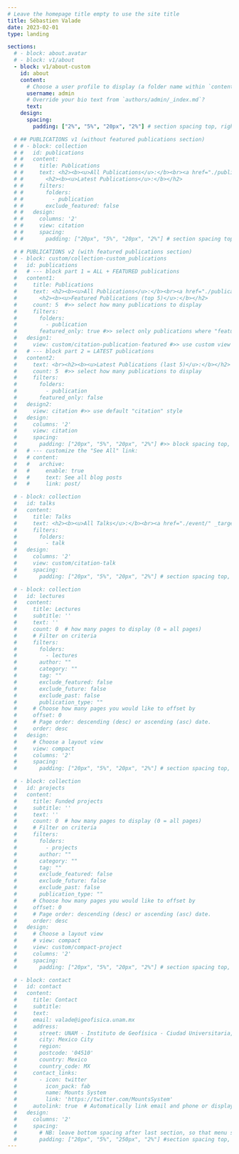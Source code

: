 ```yaml
---
# Leave the homepage title empty to use the site title
title: Sébastien Valade
date: 2023-02-01
type: landing

sections:
  # - block: about.avatar
  # - block: v1/about
  - block: v1/about-custom
    id: about
    content:
      # Choose a user profile to display (a folder name within `content/authors/`)
      username: admin
      # Override your bio text from `authors/admin/_index.md`?
      text:  
    design:
      spacing:
        padding: ["2%", "5%", "20px", "2%"] # section spacing top, right, bottom, left

  # ## PUBLICATIONS v1 (without featured publications section)  
  # # - block: collection
  # #   id: publications
  # #   content:
  # #     title: Publications
  # #     text: <h2><b><u>All Publications</u>:</b><br><a href="./publication/" _target="_blank">View / filter all 34 academic publications</a></h2><br>
  # #       <h2><b><u>Latest Publications</u>:</b></h2>
  # #     filters:
  # #       folders:
  # #         - publication
  # #       exclude_featured: false
  # #   design:
  # #     columns: '2'
  # #     view: citation
  # #     spacing:
  # #       padding: ["20px", "5%", "20px", "2%"] # section spacing top, right, bottom, left

  # # PUBLICATIONS v2 (with featured publications section)  
  # - block: custom/collection-custom_publications
  #   id: publications
  #   # --- block part 1 = ALL + FEATURED publications
  #   content1:
  #     title: Publications
  #     text: <h2><b><u>All Publications</u>:</b><br><a href="./publication/" _target="_blank">View / filter all 34 academic publications</a></h2><br>
  #       <h2><b><u>Featured Publications (top 5)</u>:</b></h2>
  #     count: 5  #>> select how many publications to display
  #     filters:
  #       folders:
  #         - publication
  #       featured_only: true #>> select only publications where "featured: true"
  #   design1:
  #     view: custom/citation-publication-featured #>> use custom view where icon is changed to star
  #   # --- block part 2 = LATEST publications
  #   content2:
  #     text: <br><h2><b><u>Latest Publications (last 5)</u>:</b></h2>
  #     count: 5  #>> select how many publications to display
  #     filters:
  #       folders:
  #         - publication
  #       featured_only: false
  #   design2:
  #     view: citation #>> use default "citation" style
  #   design:
  #     columns: '2'
  #     view: citation
  #     spacing:
  #       padding: ["20px", "5%", "20px", "2%"] #>> block spacing top, right, bottom, left
  #   # --- customize the "See All" link: 
  #   # content:
  #   #   archive:
  #   #     enable: true
  #   #     text: See all blog posts
  #   #     link: post/

  # - block: collection
  #   id: talks
  #   content:
  #     title: Talks
  #     text: <h2><b><u>All Talks</u>:</b><br><a href="./event/" _target="_blank">View all talks/posters</a></h2><h2><b><u>Latest Talks</u>:</b></h2>
  #     filters:
  #       folders:
  #         - talk
  #   design:
  #     columns: '2'
  #     view: custom/citation-talk
  #     spacing:
  #       padding: ["20px", "5%", "20px", "2%"] # section spacing top, right, bottom, left

  # - block: collection
  #   id: lectures
  #   content:
  #     title: Lectures
  #     subtitle: ''
  #     text: ''
  #     count: 0  # how many pages to display (0 = all pages)
  #     # Filter on criteria
  #     filters:
  #       folders:
  #         - lectures
  #       author: ""
  #       category: ""
  #       tag: ""
  #       exclude_featured: false
  #       exclude_future: false
  #       exclude_past: false
  #       publication_type: ""
  #     # Choose how many pages you would like to offset by
  #     offset: 0
  #     # Page order: descending (desc) or ascending (asc) date.
  #     order: desc
  #   design:
  #     # Choose a layout view
  #     view: compact
  #     columns: '2'
  #     spacing:
  #       padding: ["20px", "5%", "20px", "2%"] # section spacing top, right, bottom, left

  # - block: collection
  #   id: projects
  #   content:
  #     title: Funded projects
  #     subtitle: ''
  #     text: ''
  #     count: 0  # how many pages to display (0 = all pages)
  #     # Filter on criteria
  #     filters:
  #       folders:
  #         - projects
  #       author: ""
  #       category: ""
  #       tag: ""
  #       exclude_featured: false
  #       exclude_future: false
  #       exclude_past: false
  #       publication_type: ""
  #     # Choose how many pages you would like to offset by
  #     offset: 0
  #     # Page order: descending (desc) or ascending (asc) date.
  #     order: desc
  #   design:
  #     # Choose a layout view
  #     # view: compact
  #     view: custom/compact-project
  #     columns: '2'
  #     spacing:
  #       padding: ["20px", "5%", "20px", "2%"] # section spacing top, right, bottom, left

  # - block: contact
  #   id: contact
  #   content:
  #     title: Contact
  #     subtitle:
  #     text: 
  #     email: valade@igeofisica.unam.mx
  #     address:
  #       street: UNAM - Instituto de Geofísica - Ciudad Universitaria, Circuito de la Investigación Científica s/n
  #       city: Mexico City
  #       region: 
  #       postcode: '04510'
  #       country: Mexico
  #       country_code: MX
  #     contact_links:
  #       - icon: twitter
  #         icon_pack: fab
  #         name: Mounts System
  #         link: 'https://twitter.com/MountsSystem'
  #     autolink: true  # Automatically link email and phone or display as text?
  #   design:
  #     columns: '2'
  #     spacing:
  #       # NB: leave bottom spacing after last section, so that menu section higlight works
  #       padding: ["20px", "5%", "250px", "2%"] #section spacing top, right, bottom, left
---
```

